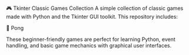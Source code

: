 🎮 Tkinter Classic Games Collection A simple collection of classic games made with Python and the Tkinter GUI toolkit. This repository includes:

🏓 Pong

These beginner-friendly games are perfect for learning Python, event handling, and basic game mechanics with graphical user interfaces.
